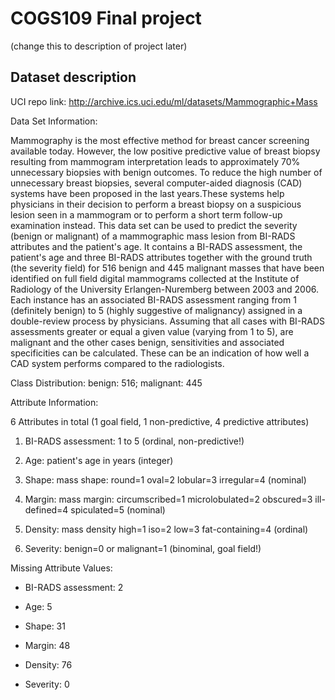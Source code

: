 # COGS109 Final project

(change this to description of project later)

## Dataset description

UCI repo link: http://archive.ics.uci.edu/ml/datasets/Mammographic+Mass

Data Set Information:

Mammography is the most effective method for breast cancer screening available today. However, the low positive predictive value of breast biopsy resulting from mammogram interpretation leads to approximately 70% unnecessary biopsies with benign outcomes. To reduce the high number of unnecessary breast biopsies, several computer-aided diagnosis (CAD) systems have been proposed in the last years.These systems help physicians in their decision to perform a breast biopsy on a suspicious lesion seen in a mammogram or to perform a short term follow-up examination instead. This data set can be used to predict the severity (benign or malignant) of a mammographic mass lesion from BI-RADS attributes and the patient's age. It contains a BI-RADS assessment, the patient's age and three BI-RADS attributes together with the ground truth (the severity field) for 516 benign and 445 malignant masses that have been identified on full field digital mammograms collected at the Institute of Radiology of the University Erlangen-Nuremberg between 2003 and 2006. Each instance has an associated BI-RADS assessment ranging from 1 (definitely benign) to 5 (highly suggestive of malignancy) assigned in a double-review process by physicians. Assuming that all cases with BI-RADS assessments greater or equal a given value (varying from 1 to 5), are malignant and the other cases benign, sensitivities and associated specificities can be calculated. These can be an indication of how well a CAD system performs compared to the radiologists.

Class Distribution: benign: 516; malignant: 445


Attribute Information:

6 Attributes in total (1 goal field, 1 non-predictive, 4 predictive attributes)

1. BI-RADS assessment: 1 to 5 (ordinal, non-predictive!)

2. Age: patient's age in years (integer)

3. Shape: mass shape: round=1 oval=2 lobular=3 irregular=4 (nominal)

4. Margin: mass margin: circumscribed=1 microlobulated=2 obscured=3 ill-defined=4 spiculated=5 (nominal)

5. Density: mass density high=1 iso=2 low=3 fat-containing=4 (ordinal)

6. Severity: benign=0 or malignant=1 (binominal, goal field!)


Missing Attribute Values:

- BI-RADS assessment: 2

- Age: 5

- Shape: 31

- Margin: 48

- Density: 76

- Severity: 0

